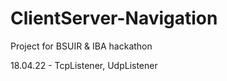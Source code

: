 # ClientServer-Navigation
Project for BSUIR &amp; IBA hackathon

18.04.22 - TcpListener, UdpListener
